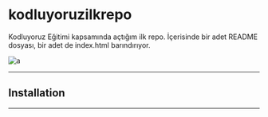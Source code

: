 # kodluyoruzilkrepo

Kodluyoruz Eğitimi kapsamında açtığım ilk repo. İçerisinde bir adet README dosyası, bir adet de index.html barındırıyor.

![a](https://1drv.ms/i/s!AjAd25MYaiXlzz-NzQ8LxiyigMaH?e=XSSNjt)

---

## Installation

---

